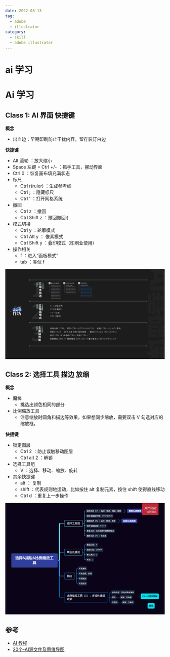 ```yaml
---
date: 2022-08-13
tag:
  - adobe
  - illustrator
category:
  - skill
  - adobe illustrator
---
```


# ai 学习

# Ai 学习


## Class 1: AI 界面 快捷键

**概念**

- 出血边：早期印刷防止干扰内容，留存装订白边



**快捷键**

- Alt 滚轮 ：放大缩小
- Space 左键 = Ctrl +/- ：抓手工具，挪动界面
- Ctrl 0 ：恢复画布填充满状态
- 标尺
  - Ctrl r(ruler) ：生成参考线
  - Ctrl ; ：隐藏标尺
  - Ctrl ' ：打开网格系统
- 撤回
  - Ctrl z ：撤回
  - Ctrl Shift z ：撤回撤回:)
- 模式切换
  - Ctrl y ：轮廓模式
  - Ctrl Alt y ： 像素模式
  - Ctrl Shift y ：叠印模式（印刷业使用）
- 操作相关
  - f ：进入“画板模式”
  - tab ：类似 f

![AI基础课-课程大纲](./assets/AI基础课-课程大纲.jpg)



## Class 2: 选择工具 描边 放缩

**概念**

- 魔棒
  - 挑选出颜色相同的部分
- 比例缩放工具
  - 注意缩放时圆角和描边等效果，如果想同步缩放，需要双击 V 勾选对应的缩放框。

**快捷键**

- 锁定图层
  - Ctrl 2 ：防止误触移动图层
  - Ctrl alt 2 ：解锁
- 选择工具组
  - V ：选择、移动、缩放、旋转
- 其余快捷键
  - alt ： 复制
  - shift ：代表规则地运动，比如按住 alt 复制元素，按住 shift 使得直线移动
  - Ctrl d ：重复上一步操作



![选择&描边&比例缩放工具](./assets/选择&描边&比例缩放工具.png)





## 参考

- [AI 教程](https://www.bilibili.com/video/BV1cy4y1p7vp?p=1)
- [20个-AI源文件及思维导图](.//)
